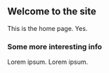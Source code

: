 ﻿<!--
template = page
title = Home
menu = home
-->
## Welcome to the site
This is the home page. Yes.

### Some more interesting info
Lorem ipsum.
Lorem ipsum.